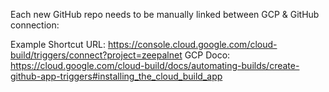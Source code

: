 Each new GitHub repo needs to be manually linked between GCP & GitHub connection:

Example Shortcut URL: https://console.cloud.google.com/cloud-build/triggers/connect?project=zeepalnet
GCP Doco: https://cloud.google.com/cloud-build/docs/automating-builds/create-github-app-triggers#installing_the_cloud_build_app
